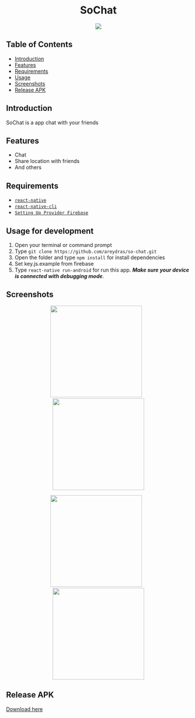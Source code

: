 <h1 align='center'>SoChat</h1>
<p align="center">
  <img src="https://imgur.com/NO12ZXp.png"/>
</p>

## Table of Contents

- [Introduction](#introduction)
- [Features](#features)
- [Requirements](#requirements)
- [Usage](#usage-for-development)
- [Screenshots](#screenshots)
- [Release APK](#release-apk)

## Introduction
SoChat is a app chat with your friends

## Features
* Chat
* Share location with friends
* And others

## Requirements
* [`react-native`](https://facebook.github.io/react-native/docs/getting-started)
* [`react-native-cli`](https://facebook.github.io/react-native/docs/getting-started)
* [`Setting Up Provider Firebase`](https://console.firebase.google.com)

## Usage for development
1. Open your terminal or command prompt
2. Type `git clone https://github.com/areydras/so-chat.git`
3. Open the folder and type `npm install` for install dependencies
4. Set key.js.example from firebase
4. Type `react-native run-android` for run this app. ***Make sure your device is connected with debugging mode***.

## Screenshots
  <p align="center">
    <span>
      <img src="https://imgur.com/PUwstCV.gif" width="250px" />
      &nbsp;&nbsp;
      <img src="https://imgur.com/3ZFJigA.gif" width="250px" />
    </span>
  </p>
<p align="center">
    <span>
      <img src="https://imgur.com/nZWh7RE.gif" width="250px" />
      &nbsp;&nbsp
      <img src="https://imgur.com/cjjQBy9.gif" width="250px" />
    </span>
  </p>
  
## Release APK
<a href="https://bit.ly/35UtUNp">
  Download here
</a>
